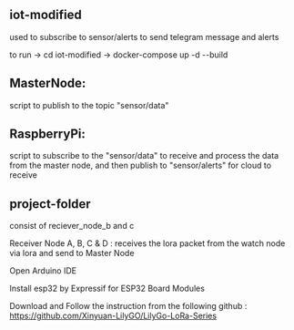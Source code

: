 iot-modified
--------------
used to subscribe to sensor/alerts to send telegram message and alerts

to run -> cd iot-modified -> docker-compose up -d --build


MasterNode: 
--------------
script to publish to the topic "sensor/data" 

RaspberryPi: 
--------------
script to subscribe to the "sensor/data" to receive and process the data from the master node, and then publish to "sensor/alerts" for cloud to receive


project-folder
----------------------
consist of reciever_node_b and c

Receiver Node A, B, C & D : receives the lora packet from the watch node via lora and send to Master Node

Open Arduino IDE  

Install esp32 by Expressif for ESP32 Board Modules 

Download and Follow the instruction from the following github : 
https://github.com/Xinyuan-LilyGO/LilyGo-LoRa-Series 